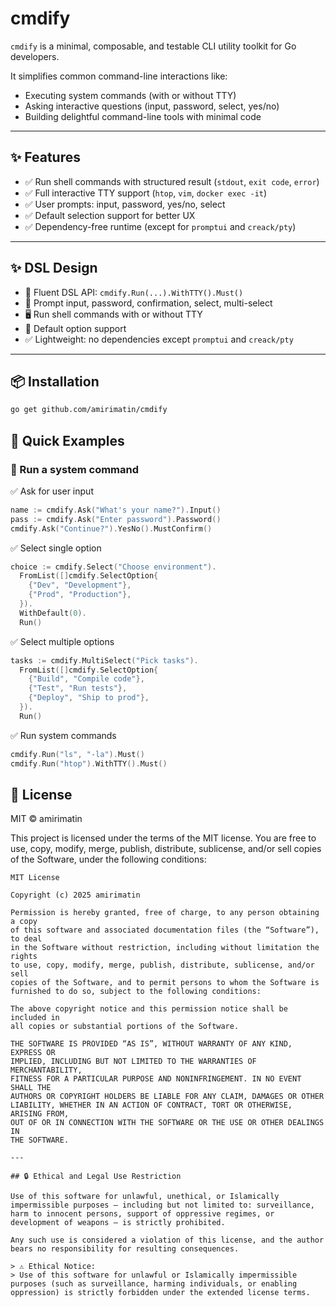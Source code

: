 # cmdify

`cmdify` is a minimal, composable, and testable CLI utility toolkit for Go developers.

It simplifies common command-line interactions like:
- Executing system commands (with or without TTY)
- Asking interactive questions (input, password, select, yes/no)
- Building delightful command-line tools with minimal code

---

## ✨ Features

- ✅ Run shell commands with structured result (`stdout`, `exit code`, `error`)
- ✅ Full interactive TTY support (`htop`, `vim`, `docker exec -it`)
- ✅ User prompts: input, password, yes/no, select
- ✅ Default selection support for better UX
- ✅ Dependency-free runtime (except for `promptui` and `creack/pty`)

---
## ✨ DSL Design

- 🧠 Fluent DSL API: `cmdify.Run(...).WithTTY().Must()`
- 💬 Prompt input, password, confirmation, select, multi-select
- 🖥️ Run shell commands with or without TTY
- 🎯 Default option support
- ✅ Lightweight: no dependencies except `promptui` and `creack/pty`
---

## 📦 Installation

```bash
go get github.com/amirimatin/cmdify
```

## 🚀 Quick Examples

### 📌 Run a system command
✅ Ask for user input

```go
name := cmdify.Ask("What's your name?").Input()
pass := cmdify.Ask("Enter password").Password()
cmdify.Ask("Continue?").YesNo().MustConfirm()
```
✅ Select single option

```go
choice := cmdify.Select("Choose environment").
  FromList([]cmdify.SelectOption{
    {"Dev", "Development"},
    {"Prod", "Production"},
  }).
  WithDefault(0).
  Run()

```

✅ Select multiple options

```go
tasks := cmdify.MultiSelect("Pick tasks").
  FromList([]cmdify.SelectOption{
    {"Build", "Compile code"},
    {"Test", "Run tests"},
    {"Deploy", "Ship to prod"},
  }).
  Run()

```

✅ Run system commands

```go
cmdify.Run("ls", "-la").Must()
cmdify.Run("htop").WithTTY().Must()

```

## 🔖 License
MIT © amirimatin

This project is licensed under the terms of the MIT license.
You are free to use, copy, modify, merge, publish, distribute, sublicense, and/or sell copies of the Software, under the following conditions:

```text
MIT License

Copyright (c) 2025 amirimatin

Permission is hereby granted, free of charge, to any person obtaining a copy
of this software and associated documentation files (the “Software”), to deal
in the Software without restriction, including without limitation the rights  
to use, copy, modify, merge, publish, distribute, sublicense, and/or sell     
copies of the Software, and to permit persons to whom the Software is         
furnished to do so, subject to the following conditions:                      

The above copyright notice and this permission notice shall be included in    
all copies or substantial portions of the Software.                           

THE SOFTWARE IS PROVIDED “AS IS”, WITHOUT WARRANTY OF ANY KIND, EXPRESS OR    
IMPLIED, INCLUDING BUT NOT LIMITED TO THE WARRANTIES OF MERCHANTABILITY,      
FITNESS FOR A PARTICULAR PURPOSE AND NONINFRINGEMENT. IN NO EVENT SHALL THE   
AUTHORS OR COPYRIGHT HOLDERS BE LIABLE FOR ANY CLAIM, DAMAGES OR OTHER       
LIABILITY, WHETHER IN AN ACTION OF CONTRACT, TORT OR OTHERWISE, ARISING FROM,
OUT OF OR IN CONNECTION WITH THE SOFTWARE OR THE USE OR OTHER DEALINGS IN     
THE SOFTWARE.

---

## 🔒 Ethical and Legal Use Restriction

Use of this software for unlawful, unethical, or Islamically impermissible purposes — including but not limited to: surveillance, harm to innocent persons, support of oppressive regimes, or development of weapons — is strictly prohibited.

Any such use is considered a violation of this license, and the author bears no responsibility for resulting consequences.
```

```text
> ⚠️ Ethical Notice:  
> Use of this software for unlawful or Islamically impermissible purposes (such as surveillance, harming individuals, or enabling oppression) is strictly forbidden under the extended license terms.
```